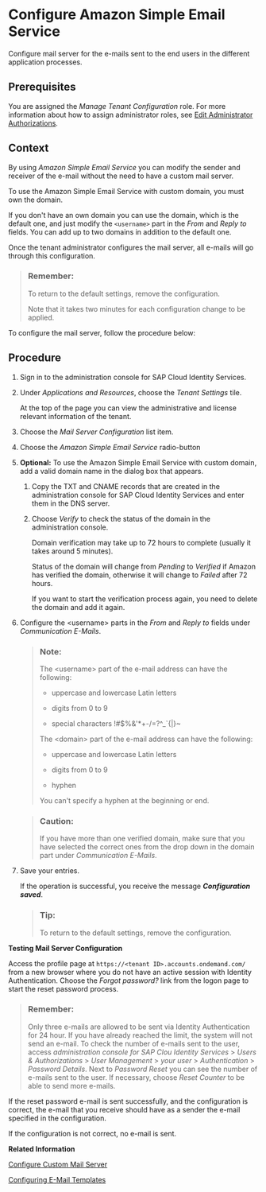 <!-- loio9153d6ef5f3441da8f0633a3f009d86d -->

# Configure Amazon Simple Email Service

Configure mail server for the e-mails sent to the end users in the different application processes.



<a name="loio9153d6ef5f3441da8f0633a3f009d86d__prereq_nht_ncc_ffb"/>

## Prerequisites

You are assigned the *Manage Tenant Configuration* role. For more information about how to assign administrator roles, see [Edit Administrator Authorizations](edit-administrator-authorizations-86ee374.md).



## Context

By using *Amazon Simple Email Service* you can modify the sender and receiver of the e-mail without the need to have a custom mail server.

To use the Amazon Simple Email Service with custom domain, you must own the domain.

If you don't have an own domain you can use the domain, which is the default one, and just modify the `<username>` part in the *From* and *Reply to* fields. You can add up to two domains in addition to the default one.

Once the tenant administrator configures the mail server, all e-mails will go through this configuration.

> ### Remember:  
> To return to the default settings, remove the configuration.
> 
> Note that it takes two minutes for each configuration change to be applied.

To configure the mail server, follow the procedure below:



## Procedure

1.  Sign in to the administration console for SAP Cloud Identity Services.

2.  Under *Applications and Resources*, choose the *Tenant Settings* tile.

    At the top of the page you can view the administrative and license relevant information of the tenant.

3.  Choose the *Mail Server Configuration* list item.

4.  Choose the *Amazon Simple Email Service* radio-button

5.  **Optional:** To use the Amazon Simple Email Service with custom domain, аdd a valid domain name in the dialog box that appears.

    1.  Copy the TXT and CNAME records that are created in the administration console for SAP Cloud Identity Services and enter them in the DNS server.

    2.  Choose *Verify* to check the status of the domain in the administration console.

        Domain verification may take up to 72 hours to complete \(usually it takes around 5 minutes\).

        Status of the domain will change from *Pending* to *Verified* if Amazon has verified the domain, otherwise it will change to *Failed* after 72 hours.

        If you want to start the verification process again, you need to delete the domain and add it again.


6.  Configure the <username\> parts in the *From* and *Reply to* fields under *Communication E-Mails*.

    > ### Note:  
    > The <username\> part of the e-mail address can have the following:
    > 
    > -   uppercase and lowercase Latin letters
    > 
    > -   digits from 0 to 9
    > 
    > -   special characters !\#$%&'\*+-/=?^\_\`\{|\}~
    > 
    > 
    > The <domain\> part of the e-mail address can have the following:
    > 
    > -   uppercase and lowercase Latin letters
    > 
    > -   digits from 0 to 9
    > 
    > -   hyphen
    > 
    > 
    > You can't specify a hyphen at the beginning or end.

    > ### Caution:  
    > If you have more than one verified domain, make sure that you have selected the correct ones from the drop down in the domain part under *Communication E-Mails*.

7.  Save your entries.

    If the operation is successful, you receive the message ***Configuration saved***.

    > ### Tip:  
    > To return to the default settings, remove the configuration.




**Testing Mail Server Configuration**

Access the profile page at `https://<tenant ID>.accounts.ondemand.com/` from a new browser where you do not have an active session with Identity Authentication. Choose the *Forgot password?* link from the logon page to start the reset password process.

> ### Remember:  
> Only three e-mails are allowed to be sent via Identity Authentication for 24 hour. If you have already reached the limit, the system will not send an e-mail. To check the number of e-mails sent to the user, access *administration console for SAP Clou Identity Services* \> *Users & Authorizations* \> *User Management* \> *your user* \> *Authentication* \> *Password Details*. Next to *Password Reset* you can see the number of e-mails sent to the user. If necessary, choose *Reset Counter* to be able to send more e-mails.

If the reset password e-mail is sent successfully, and the configuration is correct, the e-mail that you receive should have as a sender the e-mail specified in the configuration.

If the configuration is not correct, no e-mail is sent.

**Related Information**  


[Configure Custom Mail Server](configure-custom-mail-server-56cab62.md "Configure custom mail server for the e-mails sent to the end-users in the different application processes.")

[Configuring E-Mail Templates](configuring-e-mail-templates-b2afbcd.md "Tenant administrators can use the default or a custom e-mail template set for the application processes.")


